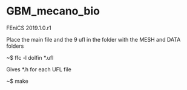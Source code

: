 # GBM_mecano_bio

FEniCS 2019.1.0.r1

Place the main file and the 9 ufl in the folder
with the MESH and DATA folders

~$ ffc -l dolfin *.ufl

Gives *.h for each UFL file

~$ make
